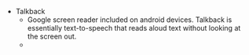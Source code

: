 - Talkback
	- Google screen reader included on android devices. Talkback is essentially text-to-speech that reads aloud text without looking at the screen out.
	- 